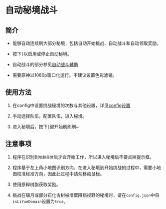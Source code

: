 # 自动秘境战斗

## 简介

- 能够自动连续刷大部分秘境，包括自动开始挑战、自动战斗和自动领取奖励。

- 按下`]`以启用或停止自动秘境。

- 自动战斗的部分参见[自动战斗辅助](combat_assi.md)

- 需要原神以1080p窗口化运行。不建议设置色彩滤镜。

## 使用方法

1. 在config中设置挑战秘境的次数与其他设置，详见[config设置](config.md)

2. 手动选择队伍，配置队伍，进入秘境。

3. 进入秘境后，按下`]`键开始刷刷刷~

## 注意事项

1. 程序在识别到`地脉异常`后才会开始工作，所以进入秘境后不要点掉提示框。

2. 程序基于左上角小地图识别方向。在进入秘境到开始挑战的过程中，需要小地图校准标准方向，因此此过程中请勿移动鼠标。

3. 使用原粹树脂获取奖励。

4. 挑战在璃月或部分石化古树被墙壁阻挡视野的秘境时，请在`config.json`中将`isLiYueDomain`设置为`true`。
